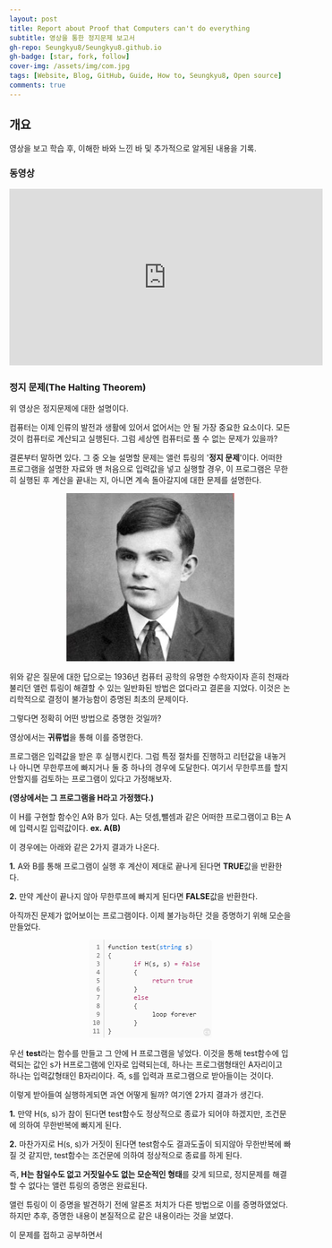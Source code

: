 ```yaml
---
layout: post
title: Report about Proof that Computers can't do everything
subtitle: 영상을 통한 정지문제 보고서
gh-repo: Seungkyu8/Seungkyu8.github.io
gh-badge: [star, fork, follow]
cover-img: /assets/img/com.jpg
tags: [Website, Blog, GitHub, Guide, How to, Seungkyu8, Open source]
comments: true
---
```



## 개요

영상을 보고 학습 후, 이해한 바와 느낀 바 및 추가적으로 알게된 내용을 기록.



### 동영상

<iframe width="560" height="315" src="https://www.youtube.com/embed/92WHN-pAFCs" title="YouTube video player" frameborder="0" allow="accelerometer; autoplay; clipboard-write; encrypted-media; gyroscope; picture-in-picture" allowfullscreen></iframe>

<br>

### 정지 문제(The Halting Theorem)
위 영상은 정지문제에 대한 설명이다.

컴퓨터는 이제 인류의 발전과 생활에 있어서 없어서는 안 될 가장 중요한 요소이다. 모든것이 컴퓨터로 계산되고 실행된다. 그럼 세상엔 컴퓨터로 풀 수 없는 문제가 있을까?

결론부터 말하면 있다. 그 중 오늘 설명할 문제는 앨런 튜링의 '**정지 문제**'이다. 
어떠한 프로그램을 설명한 자료와 맨 처음으로 입력값을 넣고 실행할 경우, 이 프로그램은 무한히 실행된 후 계산을 끝내는 지, 아니면 계속 돌아갈지에 대한 문제를 설명한다.


<center><img src="/assets/img/person.jpg"></center>



위와 같은 질문에 대한 답으로는 1936년 컴퓨터 공학의 유명한 수학자이자 흔히 천재라 불리던 앨런 튜링이 해결할 수 있는 일반화된 방법은 없다라고 결론을 지었다. 이것은 논리학적으로 결정이 불가능함이 증명된 최초의 문제이다.

그렇다면 정확히 어떤 방법으로 증명한 것일까?

영상에서는 **귀류법**을 통해 이를 증명한다.

프로그램은 입력값을 받은 후 실행시킨다. 그럼 특정 절차를 진행하고 리턴값을 내놓거나 아니면 무한루프에 빠지거나 둘 중 하나의 경우에 도달한다. 여기서 무한루프를 할지 안할지를 검토하는 프로그램이 있다고 가정해보자. 

**(영상에서는 그 프로그램을 H라고 가정했다.)** 

이 H를 구현할 함수인 A와 B가 있다. A는 덧셈,뺄셈과 같은 어떠한 프로그램이고 B는 A에 입력시킬 입력값이다. **ex. A(B)**

 이 경우에는 아래와 같은 2가지 결과가 나온다.

 **1.** A와 B를 통해 프로그램이 실행 후 계산이 제대로 끝나게 된다면 **TRUE**값을 반환한다.

 **2.** 만약 계산이 끝나지 않아 무한루프에 빠지게 된다면 **FALSE**값을 반환한다.

아직까진 문제가 없어보이는 프로그램이다. 이제 불가능하단 것을 증명하기 위해 모순을 만들었다.

<center><img src="/assets/img/test.png"></center>

우선 **test**라는 함수를 만들고 그 안에 H 프로그램을 넣었다. 이것을 통해 test함수에 입력되는 값인 s가 H프로그램에 인자로 입력되는데, 하나는 프로그램형태인 A자리이고 하나는 입력값형태인 B자리이다. 즉, s를 입력과 프로그램으로 받아들이는 것이다.  

이렇게 받아들여 실행하게되면 과연 어떻게 될까? 여기엔 2가지 결과가 생긴다.

**1.** 만약 H(s, s)가 참이 된다면 test함수도 정상적으로 종료가 되어야 하겠지만, 조건문에 의하여 무한반복에 빠지게 된다.

**2.** 마찬가지로 H(s, s)가 거짓이 된다면 test함수도 결과도출이 되지않아 무한반복에 빠질 것 같지만, test함수는 조건문에 의하여 정상적으로 종료를 하게 된다.

즉, **H는 참일수도 없고 거짓일수도 없는 모순적인 형태**를 갖게 되므로, 정지문제를 해결할 수 없다는 앨런 튜링의 증명은 완료된다.

앨런 튜링이 이 증명을 발견하기 전에 알론조 처치가 다른 방법으로 이를 증명하였었다. 하지만 추후, 증명한 내용이 본질적으로 같은 내용이라는 것을 보였다. 

이 문제를 접하고 공부하면서 
